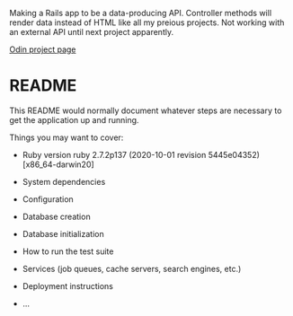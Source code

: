 Making a Rails app to be a data-producing API. Controller methods will render data instead of HTML like all my preious projects. Not working with an external API until next project apparently.

<a href='https://www.theodinproject.com/paths/full-stack-ruby-on-rails/courses/ruby-on-rails/lessons/kittens-api'>Odin project page</a>

# README

This README would normally document whatever steps are necessary to get the
application up and running.

Things you may want to cover:

* Ruby version
ruby 2.7.2p137 (2020-10-01 revision 5445e04352) [x86_64-darwin20]

* System dependencies

* Configuration

* Database creation

* Database initialization

* How to run the test suite

* Services (job queues, cache servers, search engines, etc.)

* Deployment instructions

* ...

